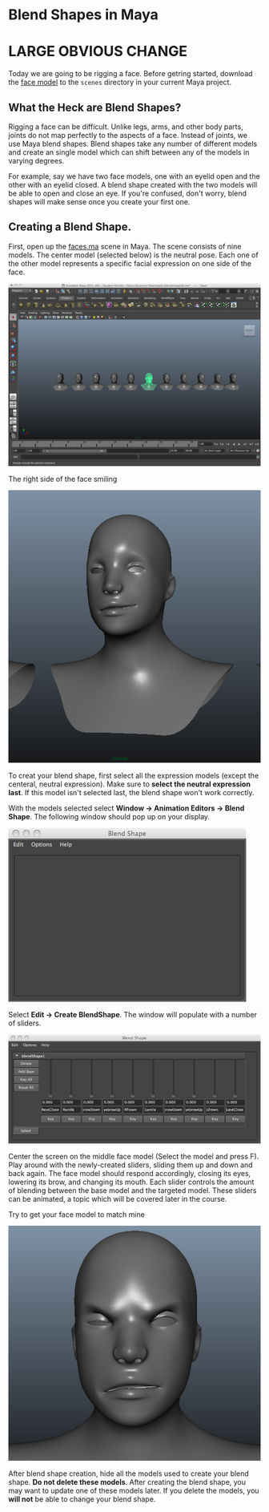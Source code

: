 # Blend Shapes in Maya
# LARGE OBVIOUS CHANGE 
Today we are going to be rigging a face. Before getring started, download the [face model](/ma/faces.ma) to the `scenes` directory in your current Maya project.

## What the Heck are Blend Shapes?

Rigging a face can be difficult. Unlike legs, arms, and other body parts, joints do not map perfectly to the aspects of a face. Instead of joints, we use Maya blend shapes. Blend shapes take any number of different models and create an single model which can shift between any of the models in varying degrees. 

For example, say we have two face models, one with an eyelid open and the other with an eyelid closed. A blend shape created with the two models will be able to open and close an eye. If you're confused, don't worry, blend shapes will make sense once you create your first one.

## Creating a Blend Shape.

First, open up the [faces.ma](/ma/faces.ma) scene in Maya. The scene consists of nine models. The center model (selected below) is the neutral pose. Each one of the other model represents a specific facial expression on one side of the face. 

![Blend Shapes Scene](/images/blend-shapes/scene_overview.jpg)

The right side of the face smiling

![Sample Expression](/images/blend-shapes/sample_expression.jpg)

To creat your blend shape, first select all the expression models (except the centeral, neutral expression). Make sure to **select the neutral expression last**. If this model isn't selected last, the blend shape won't work correctly. 

With the models selected select **Window &rarr; Animation Editors &rarr; Blend Shape**. The following window should pop up on your display.

![Blend Shape Window](/images/blend-shapes/blend_shape_window.jpg)

Select **Edit &rarr; Create BlendShape**. The window will populate with a number of sliders.

![So Many Sliders](/images/blend-shapes/blend_shape_sliders.jpg)

Center the screen on the middle face model (Select the model and press F). Play around with the newly-created sliders, sliding them up and down and back again. The face model should respond accordingly, closing its eyes, lowering its brow, and changing its mouth. Each slider controls the amount of blending between the base model and the targeted model. These sliders can be animated, a topic which will be covered later in the course.

Try to get your face model to match mine

![Frowny Face](/images/blend-shapes/frowny_face.jpg)

After blend shape creation, hide all the models used to create your blend shape. **Do not delete these models**. After creating the blend shape, you may want to update one of these models later. If you delete the models, you **will not** be able to change your blend shape.
















